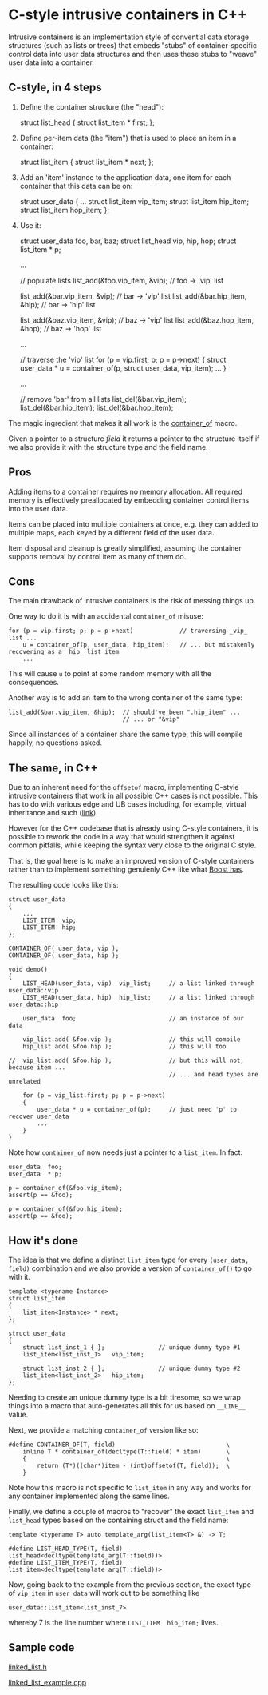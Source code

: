 # C-style intrusive containers in C++

Intrusive containers is an implementation style of convential data storage structures 
(such as lists or trees) that embeds "stubs" of container-specific control data into
user data structures and then uses these stubs to "weave" user data into a container.

## C-style, in 4 steps

1. Define the container structure (the "head"):

    struct list_head
    {
        struct list_item * first;
    };

2. Define per-item data (the "item") that is used to place an item in a container:

    struct list_item
    {
        struct list_item * next;
    };
    
3. Add an 'item' instance to the application data, one item for each container that 
this data can be on:

    struct user_data
    {
        ...
        struct list_item  vip_item;
        struct list_item  hip_item;
        struct list_item  hop_item;
    }; 
    
4. Use it:

    struct user_data  foo, bar, baz;
    struct list_head  vip, hip, hop;
    struct list_item * p;
    
    ...
    
    // populate lists
    list_add(&foo.vip_item, &vip);  // foo -> 'vip' list

    list_add(&bar.vip_item, &vip);  // bar -> 'vip' list
    list_add(&bar.hip_item, &hip);  // bar -> 'hip' list

    list_add(&baz.vip_item, &vip);  // baz -> 'vip' list
    list_add(&baz.hop_item, &hop);  // baz -> 'hop' list
    
    ...
    
    // traverse the 'vip' list
    for (p = vip.first; p; p = p->next)
    {
        struct user_data * u = container_of(p, struct user_data, vip_item);
        ...
    }
    
    ...
    
    // remove 'bar' from all lists
    list_del(&bar.vip_item);
    list_del(&bar.hip_item);
    list_del(&bar.hop_item);
    
The magic ingredient that makes it all work is the [container_of](https://en.wikipedia.org/wiki/Offsetof#Usage) macro.

Given a pointer to a structure *field* it returns a pointer to the structure itself
if we also provide it with the structure type and the field name.

## Pros

Adding items to a container requires no memory allocation. All required memory is effectively
preallocated by embedding container control items into the user data.

Items can be placed into multiple containers at once, e.g. they can added to multiple maps,
each keyed by a different field of the user data.

Item disposal and cleanup is greatly simplified, assuming the container supports removal by 
control item as many of them do.

## Cons

The main drawback of intrusive containers is the risk of messing things up.

One way to do it is with an accidental `container_of` misuse:

    for (p = vip.first; p; p = p->next)             // traversing _vip_ list ...
        u = container_of(p, user_data, hip_item);   // ... but mistakenly recovering as a _hip_ list item
        ...

This will cause `u` to point at some random memory with all the consequences.

Another way is to add an item to the wrong container of the same type:

    list_add(&bar.vip_item, &hip);  // should've been ".hip_item" ...
                                    // ... or "&vip"

Since all instances of a container share the same type, this will compile
happily, no questions asked.

## The same, in C++

Due to an inherent need for the `offsetof` macro, implementing C-style
intrusive containers that work in all possible C++ cases is not possible.
This has to do with various edge and UB cases including, for example,
virtual inheritance and such ([link](https://en.wikipedia.org/wiki/Offsetof#Limitations)).

However for the C++ codebase that is already using C-style containers, 
it is possible to rework the code in a way that would strengthen it 
against common pitfalls, while keeping the syntax very close to the 
original C style.

That is, the goal here is to make an improved version of C-style containers
rather than to implement something genuienly C++ like what 
[Boost has](https://www.boost.org/doc/libs/1_64_0/doc/html/intrusive.html).

The resulting code looks like this:

    struct user_data
    {
        ...
        LIST_ITEM  vip;
        LIST_ITEM  hip;
    };

    CONTAINER_OF( user_data, vip );
    CONTAINER_OF( user_data, hip );

    void demo()
    {
        LIST_HEAD(user_data, vip)  vip_list;     // a list linked through user_data::vip
        LIST_HEAD(user_data, hip)  hip_list;     // a list linked through user_data::hip
    
        user_data  foo;                          // an instance of our data
        
        vip_list.add( &foo.vip );                // this will compile
        hip_list.add( &foo.hip );                // this will too
        
    //  vip_list.add( &foo.hip );                // but this will not, because item ...
                                                 // ... and head types are unrelated
        
        for (p = vip_list.first; p; p = p->next)
        {
            user_data * u = container_of(p);     // just need 'p' to recover user_data
            ...
        }
    }

Note how `container_of` now needs just a pointer to a `list_item`. In fact:

    user_data  foo;
    user_data  * p;
    
    p = container_of(&foo.vip_item);
    assert(p == &foo);
    
    p = container_of(&foo.hip_item);
    assert(p == &foo);
    
## How it's done

The idea is that we define a distinct `list_item` type for every `(user_data, field)`
combination and we also provide a version of `container_of()` to go with it.

    template <typename Instance>
    struct list_item
    {
        list_item<Instance> * next;
    };
    
    struct user_data
    {
        struct list_inst_1 { };               // unique dummy type #1
        list_item<list_inst_1>   vip_item;
        
        struct list_inst_2 { };               // unique dummy type #2
        list_item<list_inst_2>   hip_item;   
    };

Needing to create an unique dummy type is a bit tiresome, so we wrap
things into a macro that auto-generates all this for us based on 
`__LINE__` value.

Next, we provide a matching `container_of` version like so:

    #define CONTAINER_OF(T, field)                               \
        inline T * container_of(decltype(T::field) * item)       \
        {                                                        \
            return (T*)((char*)item - (int)offsetof(T, field));  \
        }

Note how this macro is not specific to `list_item` in any way and works 
for any container implemented along the same lines.

Finally, we define a couple of macros to "recover" the exact `list_item` 
and `list_head` types based on the containing struct and the field name:

    template <typename T> auto template_arg(list_item<T> &) -> T;

    #define LIST_HEAD_TYPE(T, field)  list_head<decltype(template_arg(T::field))>
    #define LIST_ITEM_TYPE(T, field)  list_item<decltype(template_arg(T::field))>

Now, going back to the example from the previous section, the exact
type of `vip_item` in `user_data` will work out to be something like 

    user_data::list_item<list_inst_7>
    
whereby 7 is the line number where `LIST_ITEM  hip_item;` lives.

## Sample code

[linked_list.h](linked_list.h)

[linked_list_example.cpp](linked_list_example.cpp)
